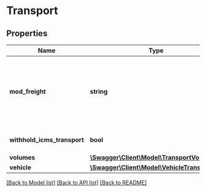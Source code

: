 # Transport

## Properties
Name | Type | Description | Notes
------------ | ------------- | ------------- | -------------
**mod_freight** | **string** | Freight model  - 0 - CIF,  - 1 - FOB,  - 2 - Thrid party, - 9 - Free shipping when 9 - Free shipping, the fields below will be ignored if present - &#39;transporter&#39; - &#39;withholdICMSTransport&#39; - &#39;volumes&#39; - &#39;vehicle&#39; | 
**withhold_icms_transport** | **bool** | Forces witholding of ICMS on transport amount (freight) | [optional] 
**volumes** | [**\Swagger\Client\Model\TransportVolumes[]**](TransportVolumes.md) | Packages | [optional] 
**vehicle** | [**\Swagger\Client\Model\VehicleTransp**](VehicleTransp.md) |  | [optional] 

[[Back to Model list]](../README.md#documentation-for-models) [[Back to API list]](../README.md#documentation-for-api-endpoints) [[Back to README]](../README.md)


